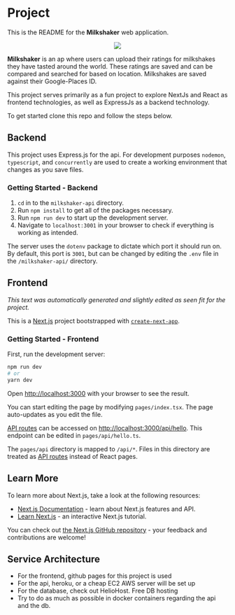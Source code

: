 # Project

This is the README for the **Milkshaker** web application.
<p align="center">
  <img src="https://user-images.githubusercontent.com/33059719/184033331-5144100c-9500-40a0-a1fc-b22ab036991c.gif" />
</p>

**Milkshaker** is an ap where users can upload their ratings for milkshakes they have tasted around the world. These ratings are saved and can be compared and searched for based on location.  Milkshakes are saved against their Google-Places ID.

This project serves primarily as a fun project to explore NextJs and React as frontend technologies, as well as ExpressJs as a backend technology.

To get started clone this repo and follow the steps below.

## Backend

This project uses Express.js for the api. For development purposes `nodemon`, `typescript`, and `concurrently` are used to create a working environment that changes as you save files.

### Getting Started - Backend

1. `cd` in to the `milkshaker-api` directory.
2. Run `npm install` to get all of the packages necessary.
3. Run  `npm run dev` to start up the development server.
4. Navigate to `localhost:3001` in your browser to check if everything is working as intended.

The server uses the `dotenv` package to dictate which port it should run on. By default, this port is `3001`, but can be changed by editing the `.env` file in the `/milkshaker-api/` directory.

## Frontend

*This text was automatically generated and slightly edited as seen fit for the project.*

This is a [Next.js](https://nextjs.org/) project bootstrapped with [`create-next-app`](https://github.com/vercel/next.js/tree/canary/packages/create-next-app).

### Getting Started - Frontend

First, run the development server:

```bash
npm run dev
# or
yarn dev
```

Open [http://localhost:3000](http://localhost:3000) with your browser to see the result.

You can start editing the page by modifying `pages/index.tsx`. The page auto-updates as you edit the file.

[API routes](https://nextjs.org/docs/api-routes/introduction) can be accessed on [http://localhost:3000/api/hello](http://localhost:3000/api/hello). This endpoint can be edited in `pages/api/hello.ts`.

The `pages/api` directory is mapped to `/api/*`. Files in this directory are treated as [API routes](https://nextjs.org/docs/api-routes/introduction) instead of React pages.

## Learn More

To learn more about Next.js, take a look at the following resources:

- [Next.js Documentation](https://nextjs.org/docs) - learn about Next.js features and API.
- [Learn Next.js](https://nextjs.org/learn) - an interactive Next.js tutorial.

You can check out [the Next.js GitHub repository](https://github.com/vercel/next.js/) - your feedback and contributions are welcome!

## Service Architecture

- For the frontend, github pages for this project is used
- For the api, heroku, or a cheap EC2 AWS server will be set up
- For the database, check out HelioHost. Free DB hosting
- Try to do as much as possible in docker containers regarding the api and the db.

